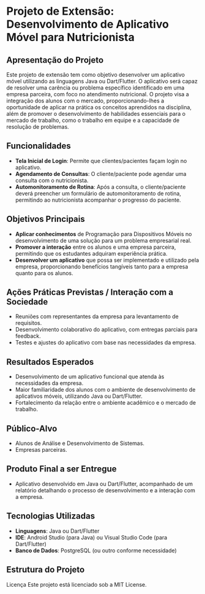# Projeto de Extensão: Desenvolvimento de Aplicativo Móvel para Nutricionista

## Apresentação do Projeto

Este projeto de extensão tem como objetivo desenvolver um aplicativo móvel utilizando as linguagens Java ou Dart/Flutter. O aplicativo será capaz de resolver uma carência ou problema específico identificado em uma empresa parceira, com foco no atendimento nutricional. O projeto visa a integração dos alunos com o mercado, proporcionando-lhes a oportunidade de aplicar na prática os conceitos aprendidos na disciplina, além de promover o desenvolvimento de habilidades essenciais para o mercado de trabalho, como o trabalho em equipe e a capacidade de resolução de problemas.

## Funcionalidades

- **Tela Inicial de Login**: Permite que clientes/pacientes façam login no aplicativo.
- **Agendamento de Consultas**: O cliente/paciente pode agendar uma consulta com o nutricionista.
- **Automonitoramento de Rotina**: Após a consulta, o cliente/paciente deverá preencher um formulário de automonitoramento de rotina, permitindo ao nutricionista acompanhar o progresso do paciente.

## Objetivos Principais

- **Aplicar conhecimentos** de Programação para Dispositivos Móveis no desenvolvimento de uma solução para um problema empresarial real.
- **Promover a interação** entre os alunos e uma empresa parceira, permitindo que os estudantes adquiram experiência prática.
- **Desenvolver um aplicativo** que possa ser implementado e utilizado pela empresa, proporcionando benefícios tangíveis tanto para a empresa quanto para os alunos.

## Ações Práticas Previstas / Interação com a Sociedade

- Reuniões com representantes da empresa para levantamento de requisitos.
- Desenvolvimento colaborativo do aplicativo, com entregas parciais para feedback.
- Testes e ajustes do aplicativo com base nas necessidades da empresa.

## Resultados Esperados

- Desenvolvimento de um aplicativo funcional que atenda às necessidades da empresa.
- Maior familiaridade dos alunos com o ambiente de desenvolvimento de aplicativos móveis, utilizando Java ou Dart/Flutter.
- Fortalecimento da relação entre o ambiente acadêmico e o mercado de trabalho.

## Público-Alvo

- Alunos de Análise e Desenvolvimento de Sistemas.
- Empresas parceiras.

## Produto Final a ser Entregue

- Aplicativo desenvolvido em Java ou Dart/Flutter, acompanhado de um relatório detalhando o processo de desenvolvimento e a interação com a empresa.

## Tecnologias Utilizadas

- **Linguagens**: Java ou Dart/Flutter
- **IDE**: Android Studio (para Java) ou Visual Studio Code (para Dart/Flutter)
- **Banco de Dados**: PostgreSQL (ou outro conforme necessidade)

## Estrutura do Projeto





Licença
Este projeto está licenciado sob a MIT License.
